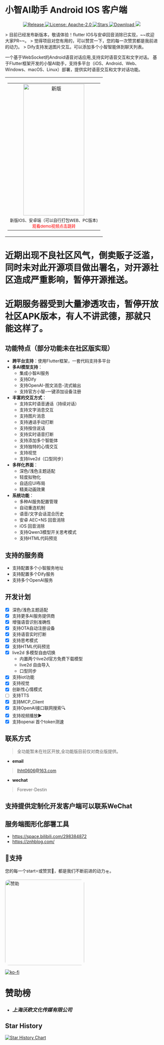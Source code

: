 # 小智AI助手 Android IOS 客户端
<p align="center">
  <a href="https://github.com/TOM88812/xiaozhi-android-client/releases/latest">
    <img src="https://img.shields.io/github/v/release/TOM88812/xiaozhi-android-client?style=flat-square&logo=github&color=blue" alt="Release"/>
  </a>
  <a href="https://opensource.org/licenses/Apache-2.0">
    <img src="https://img.shields.io/badge/License-Apache_2.0-green.svg?style=flat-square" alt="License: Apache-2.0"/>
  </a>
  <a href="https://github.com/TOM88812/xiaozhi-android-client/stargazers">
    <img src="https://img.shields.io/github/stars/TOM88812/xiaozhi-android-client?style=flat-square&logo=github" alt="Stars"/>
  </a>
  <a href="https://github.com/TOM88812/xiaozhi-android-client/releases/latest">
    <img src="https://img.shields.io/github/downloads/TOM88812/xiaozhi-android-client/total?style=flat-square&logo=github&color=52c41a1&maxAge=86400" alt="Download"/>
  </a>
  <a href="https://wiki.lhht.cc/welcome">
    <img src="https://img.shields.io/badge/文档-Wiki-yellow?logo=wikipedia">
  </a>

</p>
> 目前已经发布新版本，敬请体验！flutter IOS与安卓回音消除已实现，~~欢迎大家PR~~。
> 觉得项目对您有用的，可以赞赏一下，您的每一次赞赏都是我前进的动力。
> Dify支持发送图片交互。可以添加多个小智智能体到聊天列表。

一个基于WebSocket的Android语音对话应用,支持实时语音交互和文字对话。
基于Flutter框架开发的小智AI助手，支持多平台（iOS、Android、Web、Windows、macOS、Linux）部署，提供实时语音交互和文字对话功能。

<table>
  <tr>
    <td align="center" valign="bottom" height="500">
      <table>
        <tr>
          <td align="center">
            <a href="https://www.bilibili.com/video/BV178EqzAEFf" target="_blank">
              <img src="1234.jpg" alt="新版"  width="200" height="430"/>
            </a>
          </td>
        </tr>
        <tr>
          <td align="center">
            <small>
  新版IOS、安卓端（可以自行打包WEB、PC版本)<br>
  <a href="https://www.bilibili.com/video/BV1fgXvYqE61" style="color: red; text-decoration: none;">观看demo视频点击跳转</a>
</small>
          </td>
        </tr>
      </table>
    </td>
  </tr>
</table>

# 近期出现不良社区风气，倒卖贩子泛滥，同时未对此开源项目做出署名，对开源社区造成严重影响，暂停开源推送。

# 近期服务器受到大量渗透攻击，暂停开放社区APK版本，有人不讲武德，那就只能这样了。

## 功能特点（部分功能未在社区版实现）

- **跨平台支持**：使用Flutter框架，一套代码支持多平台
- **多AI模型支持**：
  - 集成小智AI服务
  - 支持Dify
  - 支持OpenAI-图文消息-流式输出
  - 支持官方小智-一键添加设备注册
- **丰富的交互方式**：
  - 支持实时语音通话（持续对话）
  - 支持文字消息交互
  - 支持图片消息
  - 支持通话手动打断
  - 支持按住说话
  - 支持实时语音打断
  - 支持添加多个智能体
  - 支持独特的心情交互
  - 支持视觉
  - 支持live2d（口型同步）
- **多样化界面**：
  - 深色/浅色主题适配
  - 轻度拟物化
  - 自适应UI布局
  - 精美动画效果
- **系统功能**：
  - 多种AI服务配置管理
  - 自动重连机制
  - 语音/文字会话混合历史
  - 安卓 AEC+NS 回音消除
  - iOS 回音消除
  - 支持Qwen3模型开关思考模式
  - 支持HTML代码预览


## 支持的服务商

- 支持配置多个小智服务地址
- 支持配置多个Dify服务
- 支持多个OpenAI服务

## 开发计划
- [x] 深色/浅色主题适配
- [x] 支持更多AI服务提供商
- [x] 增强语音识别准确性
- [x] 支持OTA自动注册设备
- [x] 支持语音实时打断
- [x] 支持思考模式
- [x] 支持HTML代码预览
- [x] live2d 多模型自由切换
  - 内置两个live2d官方免费下载模型
  - live2d 自由导入
  - 口型同步
- [x] 支持iot功能
- [x] 支持视觉
- [x] 创新性心情模式
- [ ] 支持TTS
- [x] 支持MCP_Client
- [x] 支持OpenAI接口联网搜索🔍
- [x] 支持视频播放▶️
- [x] 支持openai 首个token测速

## 联系方式

> 全功能暂未在社区开放,全功能版目前仅对商业版提供。

- **email**
> lhht0606@163.com

- **wechat**
> Forever-Destin

## 支持提供定制化开发客户端可以联系WeChat

## 服务端图形化部署工具
- https://space.bilibili.com/298384872
- https://znhblog.com/

## 🌟支持

您的每一个start⭐或赞赏💖，都是我们不断前进的动力🛸。
<div style="display: flex;">
<img src="zsm.jpg" width="260" height="280" alt="赞助" style="border-radius: 12px;" />
</div>

[![ko-fi](https://ko-fi.com/img/githubbutton_sm.svg)](https://ko-fi.com/V7V71I0TE0)

# 赞助榜
- ### ***上海沃欧文化传媒有限公司***

## Star History

[![Star History Chart](https://api.star-history.com/svg?repos=TOM88812/xiaozhi-android-client&type=Date)](https://star-history.com/#TOM88812/xiaozhi-android-client&Date)
